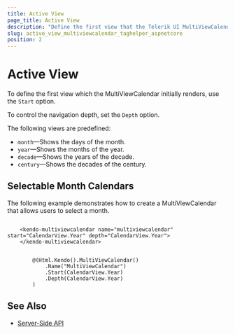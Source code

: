 ```yaml
---
title: Active View
page_title: Active View
description: "Define the first view that the Telerik UI MultiViewCalendar TagHelper initially renders."
slug: active_view_multiviewcalendar_taghelper_aspnetcore
position: 2
---
```


# Active View

To define the first view which the MultiViewCalendar initially renders, use the `Start` option.

To control the navigation depth, set the `Depth` option.

The following views are predefined:

* `month`&mdash;Shows the days of the month.
* `year`&mdash;Shows the months of the year.
* `decade`&mdash;Shows the years of the decade.
* `century`&mdash;Shows the decades of the century.

## Selectable Month Calendars

The following example demonstrates how to create a MultiViewCalendar that allows users to select a month.

```tagHelper

    <kendo-multiviewcalendar name="multiviewcalendar" start="CalendarView.Year" depth="CalendarView.Year">
    </kendo-multiviewcalendar>

```
```Razor

        @(Html.Kendo().MultiViewCalendar()
            .Name("MultiViewCalendar")
            .Start(CalendarView.Year)
            .Depth(CalendarView.Year)
        )
```

## See Also

* [Server-Side API](/api/multiviewcalendar)
